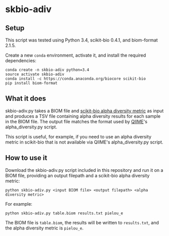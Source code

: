 # skbio-adiv

## Setup
This script was tested using Python 3.4, scikit-bio 0.4.1, and biom-format
2.1.5.

Create a new `conda` environment, activate it, and install the required
dependencies:

```
conda create -n skbio-adiv python=3.4
source activate skbio-adiv
conda install -c https://conda.anaconda.org/biocore scikit-bio
pip install biom-format
```

## What it does
skbio-adiv.py takes a BIOM file and
[scikit-bio alpha diversity metric](http://scikit-bio.org/docs/latest/generated/skbio.diversity.alpha.html)
as input and produces a TSV file containing alpha diversity results for each
sample in the BIOM file. The output file matches the format used by
[QIIME](http://qiime.org)'s alpha_diversity.py script.

This script is useful, for example, if you need to use an alpha diversity
metric in scikit-bio that is not available via QIIME's alpha_diversity.py
script.

## How to use it
Download the skbio-adiv.py script included in this repository and run it on a
BIOM file, providing an output filepath and a scikit-bio alpha diversity
metric:

```shell
python skbio-adiv.py <input BIOM file> <output filepath> <alpha diversity metric>
```

For example:

```shell
python skbio-adiv.py table.biom results.txt pielou_e
```

The BIOM file is ``table.biom``, the results will be written to
``results.txt``, and the alpha diversity metric is `pielou_e`.
